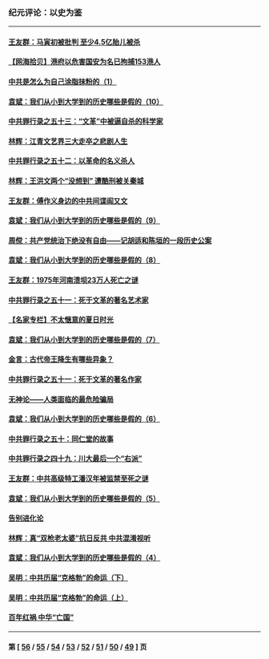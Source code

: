 ### 纪元评论：以史为鉴
---
#### [王友群：马寅初被批判 至少4.5亿胎儿被杀](../../pages/nsc1028/n13260313.md) 
#### [【网海拾贝】港府以危害国安为名已拘捕153港人](../../pages/nsc1028/n13257369.md) 
#### [中共是怎么为自己涂脂抹粉的（1）](../../pages/nsc1028/n13257311.md) 
#### [袁斌：我们从小到大学到的历史哪些是假的（10）](../../pages/nsc1028/n13252177.md) 
#### [中共罪行录之五十三：“文革”中被逼自杀的科学家](../../pages/nsc1028/n13249512.md) 
#### [林辉：江青文艺界三大走卒之悲剧人生](../../pages/nsc1028/n13248164.md) 
#### [中共罪行录之五十二：以革命的名义杀人](../../pages/nsc1028/n13247326.md) 
#### [林辉：王洪文两个“没想到” 遭酷刑被关秦城](../../pages/nsc1028/n13244136.md) 
#### [王友群：傅作义身边的中共间谍阎又文](../../pages/nsc1028/n13244038.md) 
#### [袁斌：我们从小到大学到的历史哪些是假的（9）](../../pages/nsc1028/n13243175.md) 
#### [周傥：共产党统治下绝没有自由——记胡适和陈垣的一段历史公案](../../pages/nsc1028/n13238349.md) 
#### [袁斌：我们从小到大学到的历史哪些是假的（8）](../../pages/nsc1028/n13238181.md) 
#### [王友群：1975年河南溃坝23万人死亡之谜](../../pages/nsc1028/n13231576.md) 
#### [中共罪行录之五十一：死于文革的著名艺术家](../../pages/nsc1028/n13229461.md) 
#### [【名家专栏】不太惬意的夏日时光](../../pages/nsc1028/n13226398.md) 
#### [袁斌：我们从小到大学到的历史哪些是假的（7）](../../pages/nsc1028/n13227610.md) 
#### [金言：古代帝王降生有哪些异象？](../../pages/nsc1028/n13226435.md) 
#### [中共罪行录之五十一：死于文革的著名作家](../../pages/nsc1028/n13225932.md) 
#### [无神论——人类面临的最危险骗局](../../pages/nsc1028/n13196137.md) 
#### [袁斌：我们从小到大学到的历史哪些是假的（6）](../../pages/nsc1028/n13221126.md) 
#### [中共罪行录之五十：同仁堂的故事](../../pages/nsc1028/n13218798.md) 
#### [中共罪行录之四十九：川大最后一个“右派”](../../pages/nsc1028/n13216206.md) 
#### [王友群：中共高级特工潘汉年被监禁至死之谜](../../pages/nsc1028/n13210760.md) 
#### [袁斌：我们从小到大学到的历史哪些是假的（5）](../../pages/nsc1028/n13209835.md) 
#### [告别进化论](../../pages/nsc1028/n13196066.md) 
#### [林辉：真“双枪老太婆”抗日反共 中共混淆视听](../../pages/nsc1028/n13208826.md) 
#### [袁斌：我们从小到大学到的历史哪些是假的（4）](../../pages/nsc1028/n13204742.md) 
#### [吴明：中共历届“克格勃”的命运（下）](../../pages/nsc1028/n13200899.md) 
#### [吴明：中共历届“克格勃”的命运（上）](../../pages/nsc1028/n13198300.md) 
#### [百年红祸 中华“亡国”](../../pages/nsc1028/n13192762.md) 

---
#### 第 [ [56](./56.md) / [55](./55.md) / [54](./54.md) / [53](./53.md) / [52](./52.md) / [51](./51.md) / [50](./50.md) / [49](./49.md) ] 页
